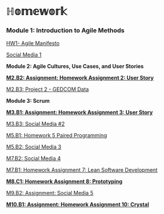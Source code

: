 # ℍ𝕠𝕞𝕖𝕨𝕠𝕣𝕜

### Module 1: Introduction to Agile Methods

[HW1- Agile Manifesto](%E2%84%8D%F0%9D%95%A0%F0%9D%95%9E%F0%9D%95%96%F0%9D%95%A8%F0%9D%95%A0%F0%9D%95%A3%F0%9D%95%9C%20a1770a6f07314849befd5c92de5c5812/HW1-%20Agile%20Manifesto%2093415b900f294958af416bbe89bd0416.md)

[Social Media 1](%E2%84%8D%F0%9D%95%A0%F0%9D%95%9E%F0%9D%95%96%F0%9D%95%A8%F0%9D%95%A0%F0%9D%95%A3%F0%9D%95%9C%20a1770a6f07314849befd5c92de5c5812/Social%20Media%201%20c3047cb98f2345699bcf7ae068ebf965.md)

**Module 2: Agile Cultures, Use Cases, and User Stories**

[**M2.B2: Assignment: Homework Assignment 2: User Story**](%E2%84%8D%F0%9D%95%A0%F0%9D%95%9E%F0%9D%95%96%F0%9D%95%A8%F0%9D%95%A0%F0%9D%95%A3%F0%9D%95%9C%20a1770a6f07314849befd5c92de5c5812/M2%20B2%20Assignment%20Homework%20Assignment%202%20User%20Story%20485a020a56744ccabb78355711e1ac98.md)

[M2.B3: Project 2 - GEDCOM Data](%E2%84%8D%F0%9D%95%A0%F0%9D%95%9E%F0%9D%95%96%F0%9D%95%A8%F0%9D%95%A0%F0%9D%95%A3%F0%9D%95%9C%20a1770a6f07314849befd5c92de5c5812/M2%20B3%20Project%202%20-%20GEDCOM%20Data%207efbd60275344c6b9f668e48a363b7a6.md)

**Module 3: Scrum**

[**M3.B1: Assignment: Homework Assignment 3: User Story**](%E2%84%8D%F0%9D%95%A0%F0%9D%95%9E%F0%9D%95%96%F0%9D%95%A8%F0%9D%95%A0%F0%9D%95%A3%F0%9D%95%9C%20a1770a6f07314849befd5c92de5c5812/M3%20B1%20Assignment%20Homework%20Assignment%203%20User%20Story%20df4012bdbe4c4bacbfd1c8f45664a72e.md)

[M3.B3: Social Media #2](%E2%84%8D%F0%9D%95%A0%F0%9D%95%9E%F0%9D%95%96%F0%9D%95%A8%F0%9D%95%A0%F0%9D%95%A3%F0%9D%95%9C%20a1770a6f07314849befd5c92de5c5812/M3%20B3%20Social%20Media%20#2%2084b7661a41314107805962b8a036db00.md)

[M5.B1: Homework 5 Paired Programming](%E2%84%8D%F0%9D%95%A0%F0%9D%95%9E%F0%9D%95%96%F0%9D%95%A8%F0%9D%95%A0%F0%9D%95%A3%F0%9D%95%9C%20a1770a6f07314849befd5c92de5c5812/M5%20B1%20Homework%205%20Paired%20Programming%20ce1a751f58924052bc88c15179d09c5b.md)

[M5.B2: Social Media 3](%E2%84%8D%F0%9D%95%A0%F0%9D%95%9E%F0%9D%95%96%F0%9D%95%A8%F0%9D%95%A0%F0%9D%95%A3%F0%9D%95%9C%20a1770a6f07314849befd5c92de5c5812/M5%20B2%20Social%20Media%203%20fc28c61b52eb4fe4a00962edbc58163a.md)

[M7.B2: Social Media 4](%E2%84%8D%F0%9D%95%A0%F0%9D%95%9E%F0%9D%95%96%F0%9D%95%A8%F0%9D%95%A0%F0%9D%95%A3%F0%9D%95%9C%20a1770a6f07314849befd5c92de5c5812/M7%20B2%20Social%20Media%204%20b891669b354746318179118ed917a694.md)

[M7.B1: Homework Assignment 7: Lean Software Development](%E2%84%8D%F0%9D%95%A0%F0%9D%95%9E%F0%9D%95%96%F0%9D%95%A8%F0%9D%95%A0%F0%9D%95%A3%F0%9D%95%9C%20a1770a6f07314849befd5c92de5c5812/M7%20B1%20Homework%20Assignment%207%20Lean%20Software%20Developm%2056847d897841439ab485ab1efe656008.md)

[**M8.C1: Homework Assignment 8: Prototyping**](%E2%84%8D%F0%9D%95%A0%F0%9D%95%9E%F0%9D%95%96%F0%9D%95%A8%F0%9D%95%A0%F0%9D%95%A3%F0%9D%95%9C%20a1770a6f07314849befd5c92de5c5812/M8%20C1%20Homework%20Assignment%208%20Prototyping%20b9f2963d9e754482b03dbab212f52b3e.md)

[M9.B2: Assignment: Social Media 5](%E2%84%8D%F0%9D%95%A0%F0%9D%95%9E%F0%9D%95%96%F0%9D%95%A8%F0%9D%95%A0%F0%9D%95%A3%F0%9D%95%9C%20a1770a6f07314849befd5c92de5c5812/M9%20B2%20Assignment%20Social%20Media%205%200d7d62c2ddd0470cab0a4933bd4a8f69.md)

[**M10.B1: Assignment: Homework Assignment 10: Crystal**](%E2%84%8D%F0%9D%95%A0%F0%9D%95%9E%F0%9D%95%96%F0%9D%95%A8%F0%9D%95%A0%F0%9D%95%A3%F0%9D%95%9C%20a1770a6f07314849befd5c92de5c5812/M10%20B1%20Assignment%20Homework%20Assignment%2010%20Crystal%20d892d8ed3d204ecc995ac8487a598750.md)